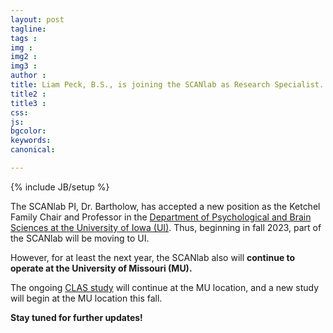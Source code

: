 ```yaml
---
layout: post
tagline: 
tags : 
img : 
img2 : 
img3 : 
author : 
title: Liam Peck, B.S., is joining the SCANlab as Research Specialist. 
title2 : 
title3 : 
css: 
js: 
bgcolor: 
keywords: 
canonical:

---
```

{% include JB/setup %}

The SCANlab PI, Dr. Bartholow, has accepted a new position as the Ketchel Family Chair and Professor in the [Department of Psychological and Brain Sciences at the University of Iowa (UI)](https://psychology.uiowa.edu/).  Thus, beginning in fall 2023, part of the SCANlab will be moving to UI.  

However, for at least the next year, the SCANlab also will **continue to operate at the University of Missouri (MU).**  

The ongoing [CLAS study](https://www.scanlab.page/CLASstudy) will continue at the MU location, and a new study will begin at the MU location this fall. 

**Stay tuned for further updates!**

 
